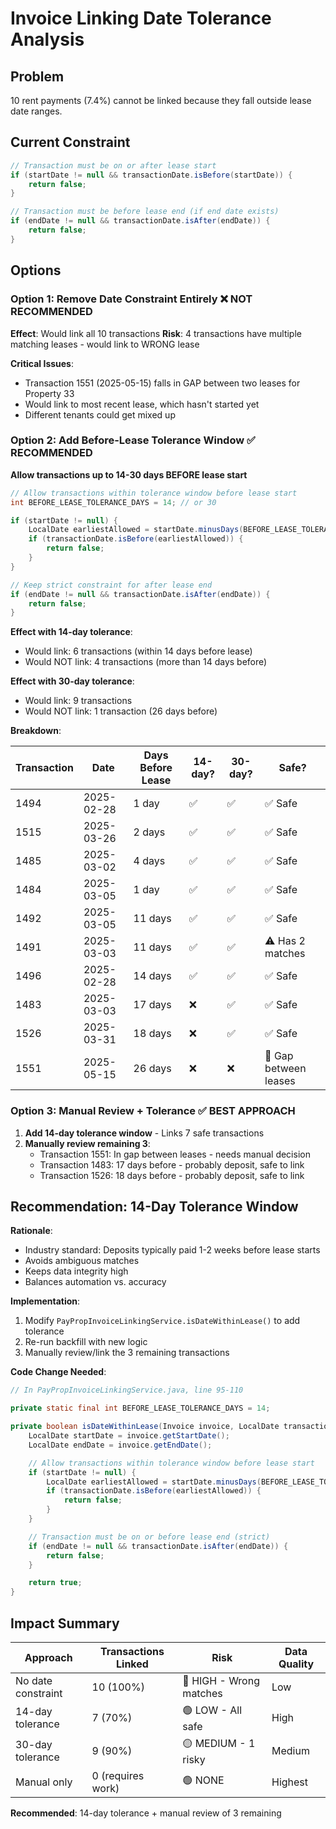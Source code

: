 # Invoice Linking Date Tolerance Analysis

## Problem
10 rent payments (7.4%) cannot be linked because they fall outside lease date ranges.

## Current Constraint
```java
// Transaction must be on or after lease start
if (startDate != null && transactionDate.isBefore(startDate)) {
    return false;
}

// Transaction must be before lease end (if end date exists)
if (endDate != null && transactionDate.isAfter(endDate)) {
    return false;
}
```

## Options

### Option 1: Remove Date Constraint Entirely ❌ NOT RECOMMENDED

**Effect**: Would link all 10 transactions
**Risk**: 4 transactions have multiple matching leases - would link to WRONG lease

**Critical Issues**:
- Transaction 1551 (2025-05-15) falls in GAP between two leases for Property 33
- Would link to most recent lease, which hasn't started yet
- Different tenants could get mixed up

### Option 2: Add Before-Lease Tolerance Window ✅ RECOMMENDED

**Allow transactions up to 14-30 days BEFORE lease start**

```java
// Allow transactions within tolerance window before lease start
int BEFORE_LEASE_TOLERANCE_DAYS = 14; // or 30

if (startDate != null) {
    LocalDate earliestAllowed = startDate.minusDays(BEFORE_LEASE_TOLERANCE_DAYS);
    if (transactionDate.isBefore(earliestAllowed)) {
        return false;
    }
}

// Keep strict constraint for after lease end
if (endDate != null && transactionDate.isAfter(endDate)) {
    return false;
}
```

**Effect with 14-day tolerance**:
- Would link: 6 transactions (within 14 days before lease)
- Would NOT link: 4 transactions (more than 14 days before)

**Effect with 30-day tolerance**:
- Would link: 9 transactions
- Would NOT link: 1 transaction (26 days before)

**Breakdown**:

| Transaction | Date | Days Before Lease | 14-day? | 30-day? | Safe? |
|-------------|------|-------------------|---------|---------|-------|
| 1494 | 2025-02-28 | 1 day | ✅ | ✅ | ✅ Safe |
| 1515 | 2025-03-26 | 2 days | ✅ | ✅ | ✅ Safe |
| 1485 | 2025-03-02 | 4 days | ✅ | ✅ | ✅ Safe |
| 1484 | 2025-03-05 | 1 day | ✅ | ✅ | ✅ Safe |
| 1492 | 2025-03-05 | 11 days | ✅ | ✅ | ✅ Safe |
| 1491 | 2025-03-03 | 11 days | ✅ | ✅ | ⚠️ Has 2 matches |
| 1496 | 2025-02-28 | 14 days | ✅ | ✅ | ✅ Safe |
| 1483 | 2025-03-03 | 17 days | ❌ | ✅ | ✅ Safe |
| 1526 | 2025-03-31 | 18 days | ❌ | ✅ | ✅ Safe |
| 1551 | 2025-05-15 | 26 days | ❌ | ❌ | 🔴 Gap between leases |

### Option 3: Manual Review + Tolerance ✅ BEST APPROACH

1. **Add 14-day tolerance window** - Links 7 safe transactions
2. **Manually review remaining 3**:
   - Transaction 1551: In gap between leases - needs manual decision
   - Transaction 1483: 17 days before - probably deposit, safe to link
   - Transaction 1526: 18 days before - probably deposit, safe to link

## Recommendation: 14-Day Tolerance Window

**Rationale**:
- Industry standard: Deposits typically paid 1-2 weeks before lease starts
- Avoids ambiguous matches
- Keeps data integrity high
- Balances automation vs. accuracy

**Implementation**:
1. Modify `PayPropInvoiceLinkingService.isDateWithinLease()` to add tolerance
2. Re-run backfill with new logic
3. Manually review/link the 3 remaining transactions

**Code Change Needed**:
```java
// In PayPropInvoiceLinkingService.java, line 95-110

private static final int BEFORE_LEASE_TOLERANCE_DAYS = 14;

private boolean isDateWithinLease(Invoice invoice, LocalDate transactionDate) {
    LocalDate startDate = invoice.getStartDate();
    LocalDate endDate = invoice.getEndDate();

    // Allow transactions within tolerance window before lease start
    if (startDate != null) {
        LocalDate earliestAllowed = startDate.minusDays(BEFORE_LEASE_TOLERANCE_DAYS);
        if (transactionDate.isBefore(earliestAllowed)) {
            return false;
        }
    }

    // Transaction must be on or before lease end (strict)
    if (endDate != null && transactionDate.isAfter(endDate)) {
        return false;
    }

    return true;
}
```

## Impact Summary

| Approach | Transactions Linked | Risk | Data Quality |
|----------|-------------------|------|--------------|
| No date constraint | 10 (100%) | 🔴 HIGH - Wrong matches | Low |
| 14-day tolerance | 7 (70%) | 🟢 LOW - All safe | High |
| 30-day tolerance | 9 (90%) | 🟡 MEDIUM - 1 risky | Medium |
| Manual only | 0 (requires work) | 🟢 NONE | Highest |

**Recommended**: 14-day tolerance + manual review of 3 remaining
